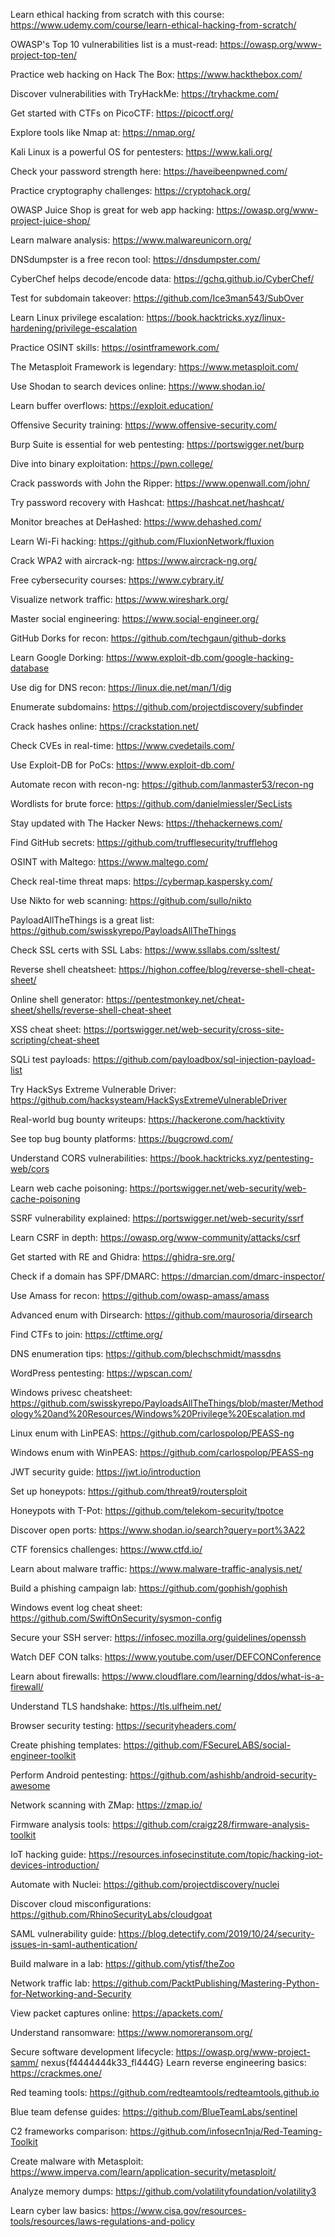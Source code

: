 Learn ethical hacking from scratch with this course: https://www.udemy.com/course/learn-ethical-hacking-from-scratch/

OWASP's Top 10 vulnerabilities list is a must-read: https://owasp.org/www-project-top-ten/

Practice web hacking on Hack The Box: https://www.hackthebox.com/

Discover vulnerabilities with TryHackMe: https://tryhackme.com/

Get started with CTFs on PicoCTF: https://picoctf.org/

Explore tools like Nmap at: https://nmap.org/

Kali Linux is a powerful OS for pentesters: https://www.kali.org/

Check your password strength here: https://haveibeenpwned.com/

Practice cryptography challenges: https://cryptohack.org/

OWASP Juice Shop is great for web app hacking: https://owasp.org/www-project-juice-shop/

Learn malware analysis: https://www.malwareunicorn.org/

DNSdumpster is a free recon tool: https://dnsdumpster.com/

CyberChef helps decode/encode data: https://gchq.github.io/CyberChef/

Test for subdomain takeover: https://github.com/Ice3man543/SubOver

Learn Linux privilege escalation: https://book.hacktricks.xyz/linux-hardening/privilege-escalation

Practice OSINT skills: https://osintframework.com/

The Metasploit Framework is legendary: https://www.metasploit.com/

Use Shodan to search devices online: https://www.shodan.io/

Learn buffer overflows: https://exploit.education/

Offensive Security training: https://www.offensive-security.com/

Burp Suite is essential for web pentesting: https://portswigger.net/burp

Dive into binary exploitation: https://pwn.college/

Crack passwords with John the Ripper: https://www.openwall.com/john/

Try password recovery with Hashcat: https://hashcat.net/hashcat/

Monitor breaches at DeHashed: https://www.dehashed.com/

Learn Wi-Fi hacking: https://github.com/FluxionNetwork/fluxion

Crack WPA2 with aircrack-ng: https://www.aircrack-ng.org/

Free cybersecurity courses: https://www.cybrary.it/

Visualize network traffic: https://www.wireshark.org/

Master social engineering: https://www.social-engineer.org/

GitHub Dorks for recon: https://github.com/techgaun/github-dorks

Learn Google Dorking: https://www.exploit-db.com/google-hacking-database

Use dig for DNS recon: https://linux.die.net/man/1/dig

Enumerate subdomains: https://github.com/projectdiscovery/subfinder

Crack hashes online: https://crackstation.net/

Check CVEs in real-time: https://www.cvedetails.com/

Use Exploit-DB for PoCs: https://www.exploit-db.com/

Automate recon with recon-ng: https://github.com/lanmaster53/recon-ng

Wordlists for brute force: https://github.com/danielmiessler/SecLists

Stay updated with The Hacker News: https://thehackernews.com/

Find GitHub secrets: https://github.com/trufflesecurity/trufflehog

OSINT with Maltego: https://www.maltego.com/

Check real-time threat maps: https://cybermap.kaspersky.com/

Use Nikto for web scanning: https://github.com/sullo/nikto

PayloadAllTheThings is a great list: https://github.com/swisskyrepo/PayloadsAllTheThings

Check SSL certs with SSL Labs: https://www.ssllabs.com/ssltest/

Reverse shell cheatsheet: https://highon.coffee/blog/reverse-shell-cheat-sheet/

Online shell generator: https://pentestmonkey.net/cheat-sheet/shells/reverse-shell-cheat-sheet

XSS cheat sheet: https://portswigger.net/web-security/cross-site-scripting/cheat-sheet

SQLi test payloads: https://github.com/payloadbox/sql-injection-payload-list

Try HackSys Extreme Vulnerable Driver: https://github.com/hacksysteam/HackSysExtremeVulnerableDriver

Real-world bug bounty writeups: https://hackerone.com/hacktivity

See top bug bounty platforms: https://bugcrowd.com/

Understand CORS vulnerabilities: https://book.hacktricks.xyz/pentesting-web/cors

Learn web cache poisoning: https://portswigger.net/web-security/web-cache-poisoning

SSRF vulnerability explained: https://portswigger.net/web-security/ssrf

Learn CSRF in depth: https://owasp.org/www-community/attacks/csrf

Get started with RE and Ghidra: https://ghidra-sre.org/

Check if a domain has SPF/DMARC: https://dmarcian.com/dmarc-inspector/

Use Amass for recon: https://github.com/owasp-amass/amass

Advanced enum with Dirsearch: https://github.com/maurosoria/dirsearch

Find CTFs to join: https://ctftime.org/

DNS enumeration tips: https://github.com/blechschmidt/massdns

WordPress pentesting: https://wpscan.com/

Windows privesc cheatsheet: https://github.com/swisskyrepo/PayloadsAllTheThings/blob/master/Methodology%20and%20Resources/Windows%20Privilege%20Escalation.md

Linux enum with LinPEAS: https://github.com/carlospolop/PEASS-ng

Windows enum with WinPEAS: https://github.com/carlospolop/PEASS-ng

JWT security guide: https://jwt.io/introduction

Set up honeypots: https://github.com/threat9/routersploit

Honeypots with T-Pot: https://github.com/telekom-security/tpotce

Discover open ports: https://www.shodan.io/search?query=port%3A22

CTF forensics challenges: https://www.ctfd.io/

Learn about malware traffic: https://www.malware-traffic-analysis.net/

Build a phishing campaign lab: https://github.com/gophish/gophish

Windows event log cheat sheet: https://github.com/SwiftOnSecurity/sysmon-config

Secure your SSH server: https://infosec.mozilla.org/guidelines/openssh

Watch DEF CON talks: https://www.youtube.com/user/DEFCONConference

Learn about firewalls: https://www.cloudflare.com/learning/ddos/what-is-a-firewall/

Understand TLS handshake: https://tls.ulfheim.net/

Browser security testing: https://securityheaders.com/

Create phishing templates: https://github.com/FSecureLABS/social-engineer-toolkit

Perform Android pentesting: https://github.com/ashishb/android-security-awesome

Network scanning with ZMap: https://zmap.io/

Firmware analysis tools: https://github.com/craigz28/firmware-analysis-toolkit

IoT hacking guide: https://resources.infosecinstitute.com/topic/hacking-iot-devices-introduction/

Automate with Nuclei: https://github.com/projectdiscovery/nuclei

Discover cloud misconfigurations: https://github.com/RhinoSecurityLabs/cloudgoat

SAML vulnerability guide: https://blog.detectify.com/2019/10/24/security-issues-in-saml-authentication/

Build malware in a lab: https://github.com/ytisf/theZoo

Network traffic lab: https://github.com/PacktPublishing/Mastering-Python-for-Networking-and-Security

View packet captures online: https://apackets.com/

Understand ransomware: https://www.nomoreransom.org/

Secure software development lifecycle: https://owasp.org/www-project-samm/
nexus{f4444444k33_fl444G}
Learn reverse engineering basics: https://crackmes.one/

Red teaming tools: https://github.com/redteamtools/redteamtools.github.io

Blue team defense guides: https://github.com/BlueTeamLabs/sentinel

C2 frameworks comparison: https://github.com/infosecn1nja/Red-Teaming-Toolkit

Create malware with Metasploit: https://www.imperva.com/learn/application-security/metasploit/

Analyze memory dumps: https://github.com/volatilityfoundation/volatility3

Learn cyber law basics: https://www.cisa.gov/resources-tools/resources/laws-regulations-and-policy
